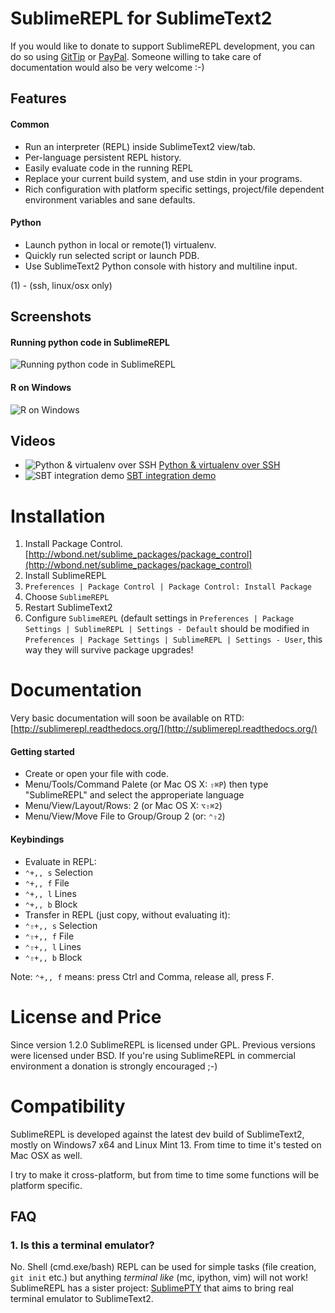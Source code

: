 SublimeREPL for SublimeText2
============================

If you would like to donate to support SublimeREPL development, you can do so using [GitTip](https://www.gittip.com/wuub/) or [PayPal](https://www.paypal.com/cgi-bin/webscr?cmd=_donations&business=4DGEPH7QAVHH6&lc=GB&item_name=SublimeREPL&currency_code=USD&bn=PP%2dDonationsBF%3abtn_donateCC_LG%2egif%3aNonHosted). Someone willing to take care of documentation would also be very welcome :-)


Features
--------

#### Common
 * Run an interpreter (REPL) inside SublimeText2 view/tab.
 * Per-language persistent REPL history.
 * Easily evaluate code in the running REPL
 * Replace your current build system, and use stdin in your programs.
 * Rich configuration with platform specific settings, project/file dependent environment variables and sane defaults.

#### Python
 * Launch python in local or remote(1) virtualenv.
 * Quickly run selected script or launch PDB.
 * Use SublimeText2 Python console with history and multiline input.

(1) - (ssh, linux/osx only)

Screenshots
-----------
#### Running python code in SublimeREPL
![Running python code in SublimeREPL](http://i.imgur.com/mmYQ6.png)
#### R on Windows
![R on Windows](http://i.imgur.com/jjsDn.png)

Videos
------
 * ![Python & virtualenv over SSH](http://img.youtube.com/vi/zodAqBvKQm0/2.jpg)  [Python & virtualenv over SSH](http://youtu.be/zodAqBvKQm0)
 * ![SBT integration demo](http://img.youtube.com/vi/1Y7Mr_RJpmU/3.jpg) [SBT integration demo](http://youtu.be/1Y7Mr_RJpmU)


Installation
============

1. Install Package Control. [http://wbond.net/sublime_packages/package_control](http://wbond.net/sublime_packages/package_control)
2. Install SublimeREPL
 1. `Preferences | Package Control | Package Control: Install Package`
 2. Choose `SublimeREPL`
3. Restart SublimeText2
4. Configure `SublimeREPL` (default settings in `Preferences | Package Settings | SublimeREPL | Settings - Default` should be modified in `Preferences | Package Settings | SublimeREPL | Settings - User`, this way they will survive package upgrades!

Documentation
=============

Very basic documentation will soon be available on RTD: [http://sublimerepl.readthedocs.org/](http://sublimerepl.readthedocs.org/)

#### Getting started

* Create or open your file with code.
* Menu/Tools/Command Palete (or Mac OS X: `⇧⌘P`) 
then type "SublimeREPL" and select the approperiate language
* Menu/View/Layout/Rows: 2 (or Mac OS X: `⌥⇧⌘2`)
* Menu/View/Move File to Group/Group 2 (or: `⌃⇧2`)

#### Keybindings

* Evaluate in REPL:
 * `⌃+,, s` Selection
 * `⌃+,, f` File  
 * `⌃+,, l` Lines
 * `⌃+,, b` Block
* Transfer in REPL (just copy, without evaluating it):
 * `⌃⇧+,, s` Selection
 * `⌃⇧+,, f` File  
 * `⌃⇧+,, l` Lines
 * `⌃⇧+,, b` Block

Note: `⌃+,, f` means: press Ctrl and Comma, release all, press F.


License and Price
=================

Since version 1.2.0 SublimeREPL is licensed under GPL. Previous versions were licensed under BSD.
If you're using SublimeREPL in commercial environment a donation is strongly encouraged ;-)

Compatibility
================

SublimeREPL is developed against the latest dev build of SublimeText2, mostly on Windows7 x64 and Linux Mint 13. From time to time it's tested on Mac OSX as well.

I try to make it cross-platform, but from time to time some functions will be platform specific.


FAQ
---

### 1. Is this a terminal emulator?

No. Shell (cmd.exe/bash) REPL can be used for simple tasks (file creation, `git init` etc.) but anything _terminal like_ (mc, ipython, vim) will not work! SublimeREPL has a sister project: [SublimePTY](https://github.com/wuub/SublimePTY) that aims to bring real terminal emulator to SublimeText2.


